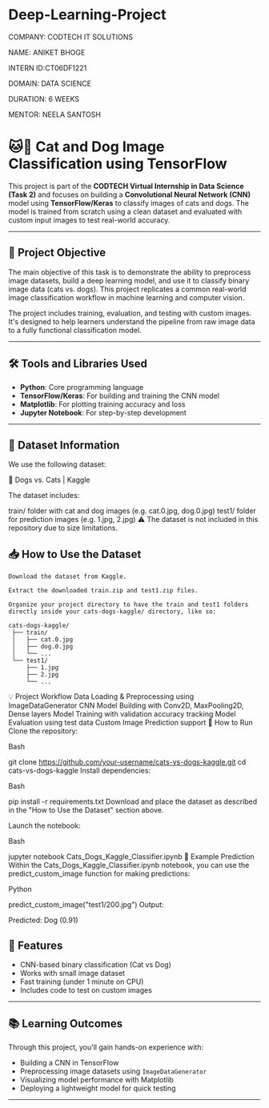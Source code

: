 # Deep-Learning-Project

COMPANY: CODTECH IT SOLUTIONS

NAME: ANIKET BHOGE

INTERN ID:CT06DF1221

DOMAIN: DATA SCIENCE

DURATION: 6 WEEKS

MENTOR: NEELA SANTOSH

# 🐱🐶 Cat and Dog Image Classification using TensorFlow

This project is part of the **CODTECH Virtual Internship in Data Science (Task 2)** and focuses on building a **Convolutional Neural Network (CNN)** model using **TensorFlow/Keras** to classify images of cats and dogs. The model is trained from scratch using a clean dataset and evaluated with custom input images to test real-world accuracy.

---

## 🚀 Project Objective

The main objective of this task is to demonstrate the ability to preprocess image datasets, build a deep learning model, and use it to classify binary image data (cats vs. dogs). This project replicates a common real-world image classification workflow in machine learning and computer vision.

The project includes training, evaluation, and testing with custom images. It's designed to help learners understand the pipeline from raw image data to a fully functional classification model.

---

## 🛠 Tools and Libraries Used

- **Python**: Core programming language
- **TensorFlow/Keras**: For building and training the CNN model
- **Matplotlib**: For plotting training accuracy and loss
- **Jupyter Notebook**: For step-by-step development

---


## 📁 Dataset Information
We use the following dataset:

🔗 Dogs vs. Cats | Kaggle

The dataset includes:

train/ folder with cat and dog images (e.g. cat.0.jpg, dog.0.jpg)
test1/ folder for prediction images (e.g. 1.jpg, 2.jpg)
⚠️ The dataset is not included in this repository due to size limitations.

## 📥 How to Use the Dataset
    Download the dataset from Kaggle.

    Extract the downloaded train.zip and test1.zip files.

    Organize your project directory to have the train and test1 folders directly inside your cats-dogs-kaggle/ directory, like so:

    cats-dogs-kaggle/
     ├── train/
     │   ├── cat.0.jpg
     │   ├── dog.0.jpg
     │   └── ...
     └── test1/
         ├── 1.jpg
         ├── 2.jpg
         └── ...
💡 Project Workflow
Data Loading & Preprocessing using ImageDataGenerator
CNN Model Building with Conv2D, MaxPooling2D, Dense layers
Model Training with validation accuracy tracking
Model Evaluation using test data
Custom Image Prediction support
🚀 How to Run
Clone the repository:

Bash

git clone https://github.com/your-username/cats-vs-dogs-kaggle.git
cd cats-vs-dogs-kaggle
Install dependencies:

Bash

pip install -r requirements.txt
Download and place the dataset as described in the "How to Use the Dataset" section above.

Launch the notebook:

Bash

jupyter notebook Cats_Dogs_Kaggle_Classifier.ipynb
🎯 Example Prediction
Within the Cats_Dogs_Kaggle_Classifier.ipynb notebook, you can use the predict_custom_image function for making predictions:

Python

predict_custom_image("test1/200.jpg")
Output:

Predicted: Dog (0.91)










## 🧪 Features

- CNN-based binary classification (Cat vs Dog)
- Works with small image dataset
- Fast training (under 1 minute on CPU)
- Includes code to test on custom images

---

## 📚 Learning Outcomes

Through this project, you'll gain hands-on experience with:

- Building a CNN in TensorFlow
- Preprocessing image datasets using `ImageDataGenerator`
- Visualizing model performance with Matplotlib
- Deploying a lightweight model for quick testing

---
